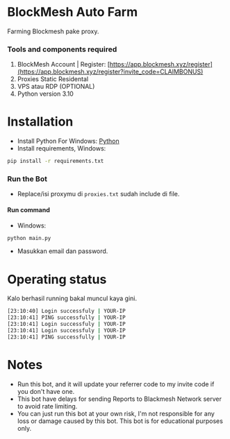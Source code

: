 # BlockMesh Auto Farm
Farming Blockmesh pake proxy.

### Tools and components required
1. BlockMesh Account | Register: [https://app.blockmesh.xyz/register](https://app.blockmesh.xyz/register?invite_code=CLAIMBONUS)
2. Proxies Static Residental 
3. VPS atau RDP (OPTIONAL)
4. Python version 3.10

# Installation
- Install Python For Windows: [Python](https://www.python.org/ftp/python/3.13.0/python-3.13.0-amd64.exe)
- Install requirements, Windows:
```bash
pip install -r requirements.txt
```
### Run the Bot
- Replace/isi proxymu di ```proxies.txt``` sudah include di file.

#### Run command
- Windows:
```bash
python main.py
```
- Masukkan email dan password.

# Operating status
Kalo berhasil running bakal muncul kaya gini.
```bash
[23:10:40] Login successfuly | YOUR-IP
[23:10:41] PING successfully | YOUR-IP
[23:10:41] Login successfuly | YOUR-IP
[23:10:41] Login successfuly | YOUR-IP
[23:10:41] PING successfully | YOUR-IP
```
# Notes
- Run this bot, and it will update your referrer code to my invite code if you don't have one.
- This bot have delays for sending Reports to Blackmesh Network server to avoid rate limiting.
- You can just run this bot at your own risk, I'm not responsible for any loss or damage caused by this bot. This bot is for educational purposes only.
